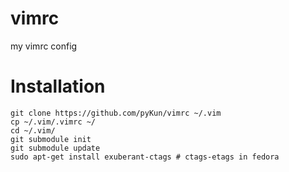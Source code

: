 vimrc
=====

my vimrc config

Installation
============
    git clone https://github.com/pyKun/vimrc ~/.vim
    cp ~/.vim/.vimrc ~/
    cd ~/.vim/
    git submodule init
    git submodule update
    sudo apt-get install exuberant-ctags # ctags-etags in fedora
